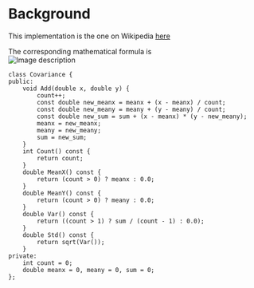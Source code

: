 Background
==========

This implementation is the one on Wikipedia [here](https://en.wikipedia.org/wiki/Algorithms_for_calculating_variance#Online)  

The corresponding mathematical formula is  
![Image description](https://wikimedia.org/api/rest_v1/media/math/render/svg/f440f49beea73d0aeec36d0101caa20f89e864aa)

```
class Covariance {
public:
    void Add(double x, double y) {
        count++;
        const double new_meanx = meanx + (x - meanx) / count;
        const double new_meany = meany + (y - meany) / count;
        const double new_sum = sum + (x - meanx) * (y - new_meany);
        meanx = new_meanx;
        meany = new_meany;
        sum = new_sum;
    }
    int Count() const {
        return count;
    }
    double MeanX() const {
        return (count > 0) ? meanx : 0.0;
    }
    double MeanY() const {
        return (count > 0) ? meany : 0.0;
    }
    double Var() const {
        return ((count > 1) ? sum / (count - 1) : 0.0);
    }
    double Std() const {
        return sqrt(Var());
    }
private:
    int count = 0;
    double meanx = 0, meany = 0, sum = 0;
};
```

